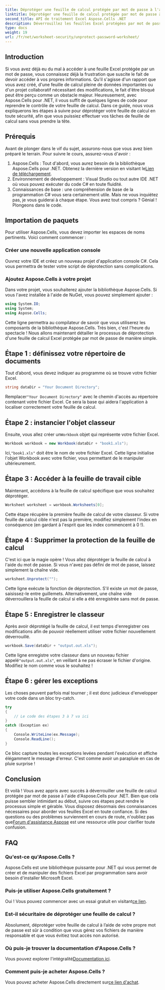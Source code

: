 ```yaml
---
title: Déprotéger une feuille de calcul protégée par mot de passe à l'aide d'Aspose.Cells
linktitle: Déprotéger une feuille de calcul protégée par mot de passe à l'aide d'Aspose.Cells
second_title: API de traitement Excel Aspose.Cells .NET
description: Déverrouillez les feuilles Excel protégées par mot de passe avec notre guide Aspose.Cells ! Étapes simples pour retrouver l'accès sans effort à l'aide de C#.
type: docs
weight: 19
url: /fr/net/worksheet-security/unprotect-password-worksheet/
---
```

## Introduction
Si vous avez déjà eu du mal à accéder à une feuille Excel protégée par un mot de passe, vous connaissez déjà la frustration que suscite le fait de devoir accéder à vos propres informations. Qu'il s'agisse d'un rapport que vous avez créé, d'une feuille de calcul pleine de données importantes ou d'un projet collaboratif nécessitant des modifications, le fait d'être bloqué peut être perçu comme un obstacle majeur. Heureusement, avec Aspose.Cells pour .NET, il vous suffit de quelques lignes de code pour reprendre le contrôle de votre feuille de calcul. Dans ce guide, nous vous expliquerons les étapes à suivre pour déprotéger votre feuille de calcul en toute sécurité, afin que vous puissiez effectuer vos tâches de feuille de calcul sans vous prendre la tête.
## Prérequis
Avant de plonger dans le vif du sujet, assurons-nous que vous avez bien préparé le terrain. Pour suivre le cours, assurez-vous d'avoir :
1. Aspose.Cells : Tout d'abord, vous aurez besoin de la bibliothèque Aspose.Cells pour .NET. Obtenez la dernière version en visitant le[Lien de téléchargement](https://releases.aspose.com/cells/net/).
2. Environnement de développement : Visual Studio ou tout autre IDE .NET où vous pouvez exécuter du code C# en toute fluidité.
3. Connaissances de base : une compréhension de base de la programmation C# vous sera certainement utile. Mais ne vous inquiétez pas, je vous guiderai à chaque étape.
Vous avez tout compris ? Génial ! Plongeons dans le code.
## Importation de paquets
Pour utiliser Aspose.Cells, vous devez importer les espaces de noms pertinents. Voici comment commencer :
### Créer une nouvelle application console
Ouvrez votre IDE et créez un nouveau projet d'application console C#. Cela vous permettra de tester votre script de déprotection sans complications.
### Ajoutez Aspose.Cells à votre projet
Dans votre projet, vous souhaiterez ajouter la bibliothèque Aspose.Cells. Si vous l'avez installée à l'aide de NuGet, vous pouvez simplement ajouter :
```csharp
using System.IO;
using System;
using Aspose.Cells;
```
Cette ligne permettra au compilateur de savoir que vous utiliserez les composants de la bibliothèque Aspose.Cells.
Très bien, c'est l'heure du spectacle ! Nous allons maintenant détailler le processus de déprotection d'une feuille de calcul Excel protégée par mot de passe de manière simple.
## Étape 1 : définissez votre répertoire de documents
Tout d’abord, vous devez indiquer au programme où se trouve votre fichier Excel.
```csharp
string dataDir = "Your Document Directory";
```
 Remplacer`"Your Document Directory"` avec le chemin d'accès au répertoire contenant votre fichier Excel. Ce sera la base qui aidera l'application à localiser correctement votre feuille de calcul.
## Étape 2 : instancier l'objet classeur
 Ensuite, vous allez créer un`Workbook` objet qui représente votre fichier Excel.
```csharp
Workbook workbook = new Workbook(dataDir + "book1.xls");
```
 Ici,`"book1.xls"` doit être le nom de votre fichier Excel. Cette ligne initialise l'objet Workbook avec votre fichier, vous permettant de le manipuler ultérieurement.
## Étape 3 : Accéder à la feuille de travail cible
Maintenant, accédons à la feuille de calcul spécifique que vous souhaitez déprotéger.
```csharp
Worksheet worksheet = workbook.Worksheets[0];
```
Cette étape récupère la première feuille de calcul de votre classeur. Si votre feuille de calcul cible n'est pas la première, modifiez simplement l'index en conséquence (en gardant à l'esprit que les index commencent à 0 !).
## Étape 4 : Supprimer la protection de la feuille de calcul
C'est ici que la magie opère ! Vous allez déprotéger la feuille de calcul à l'aide du mot de passe. Si vous n'avez pas défini de mot de passe, laissez simplement la chaîne vide.
```csharp
worksheet.Unprotect("");
```
Cette ligne exécute la fonction de déprotection. S'il existe un mot de passe, saisissez-le entre guillemets. Alternativement, une chaîne vide déverrouillera la feuille de calcul si elle a été enregistrée sans mot de passe.
## Étape 5 : Enregistrer le classeur
Après avoir déprotégé la feuille de calcul, il est temps d'enregistrer ces modifications afin de pouvoir réellement utiliser votre fichier nouvellement déverrouillé.
```csharp
workbook.Save(dataDir + "output.out.xls");
```
 Cette ligne enregistre votre classeur dans un nouveau fichier appelé`"output.out.xls"`, en veillant à ne pas écraser le fichier d'origine. Modifiez le nom comme vous le souhaitez !
## Étape 6 : gérer les exceptions
Les choses peuvent parfois mal tourner ; il est donc judicieux d'envelopper votre code dans un bloc try-catch.
```csharp
try
{
    // Le code des étapes 3 à 7 va ici
}
catch (Exception ex)
{
    Console.WriteLine(ex.Message);
    Console.ReadLine();
}
```
Ce bloc capture toutes les exceptions levées pendant l'exécution et affiche élégamment le message d'erreur. C'est comme avoir un parapluie en cas de pluie surprise !
## Conclusion
Et voilà ! Vous avez appris avec succès à déverrouiller une feuille de calcul protégée par mot de passe à l'aide d'Aspose.Cells pour .NET. Bien que cela puisse sembler intimidant au début, suivre ces étapes peut rendre le processus simple et gérable. Vous disposez désormais des connaissances nécessaires pour aborder vos feuilles Excel en toute confiance. Si des questions ou des problèmes surviennent en cours de route, n'oubliez pas que[Forum d'assistance Aspose](https://forum.aspose.com/c/cells/9) est une ressource utile pour clarifier toute confusion.
## FAQ
### Qu'est-ce qu'Aspose.Cells ?
Aspose.Cells est une bibliothèque puissante pour .NET qui vous permet de créer et de manipuler des fichiers Excel par programmation sans avoir besoin d'installer Microsoft Excel.
### Puis-je utiliser Aspose.Cells gratuitement ?
 Oui ! Vous pouvez commencer avec un essai gratuit en visitant[ce lien](https://releases.aspose.com/).
### Est-il sécuritaire de déprotéger une feuille de calcul ?
Absolument, déprotéger votre feuille de calcul à l’aide de votre propre mot de passe est sûr à condition que vous gérez vos fichiers de manière responsable et que vous évitiez tout accès non autorisé.
### Où puis-je trouver la documentation d'Aspose.Cells ?
 Vous pouvez explorer l'intégralité[Documentation ici](https://reference.aspose.com/cells/net/).
### Comment puis-je acheter Aspose.Cells ?
 Vous pouvez acheter Aspose.Cells directement sur[ce lien d'achat](https://purchase.aspose.com/buy).